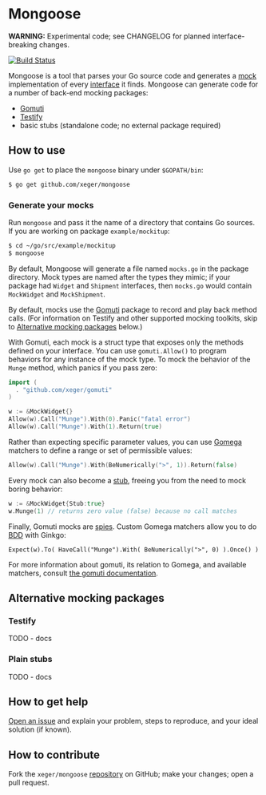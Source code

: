 # Mongoose

**WARNING:** Experimental code; see CHANGELOG for planned interface-breaking changes. 

[![Build Status](https://travis-ci.org/xeger/mongoose.png)](https://travis-ci.org/xeger/mongoose)

Mongoose is a tool that parses your Go source code and generates a [mock](https://en.wikipedia.org/wiki/Mock_object) implementation of every [interface](https://gobyexample.com/interfaces) it finds. Mongoose can generate code for a number of back-end mocking packages:

 * [Gomuti](https://github.com/xeger/gomuti)
 * [Testify](https://github.com/stretchr/testify)
 * basic stubs (standalone code; no external package required)

## How to use

Use `go get` to place the `mongoose` binary under `$GOPATH/bin`:

```bash
$ go get github.com/xeger/mongoose
```
### Generate your mocks

Run `mongoose` and pass it the name of a directory that contains Go sources. If you are working on package `example/mockitup`:

```bash
$ cd ~/go/src/example/mockitup
$ mongoose
```

By default, Mongoose will generate a file named `mocks.go` in the package directory. Mock types are named after the types they mimic;
if your package had `Widget` and `Shipment` interfaces, then `mocks.go` would contain `MockWidget` and `MockShipment`.

By default, mocks use the [Gomuti](https://github.com/xeger/gomuti) package to record and play back method calls. (For information on Testify and other supported mocking toolkits, skip to [Alternative mocking packages](#alternative-mocking-packages) below.)

With Gomuti, each mock is a struct type that exposes only the methods defined on your interface. You can use `gomuti.Allow()` to program behaviors for any instance of the mock type. To mock the behavior of the `Munge` method, which panics if you pass zero:
```go
import (
  . "github.com/xeger/gomuti"
)

w := &MockWidget{}
Allow(w).Call("Munge").With(0).Panic("fatal error")
Allow(w).Call("Munge").With(1).Return(true)
```

Rather than expecting specific parameter values, you can use [Gomega](https://github.com/onsi/gomega) matchers to define a range or set of permissible values:

```go
Allow(w).Call("Munge").With(BeNumerically(">", 1)).Return(false)
```

Every mock can also become a [stub](http://martinfowler.com/articles/mocksArentStubs.html#TheDifferenceBetweenMocksAndStubs), freeing you from the need to mock boring behavior:

```go
w := &MockWidget{Stub:true}
w.Munge(1) // returns zero value (false) because no call matches
```

Finally, Gomuti mocks are [spies](https://robots.thoughtbot.com/spy-vs-spy). Custom Gomega matchers allow you to do [BDD](https://en.wikipedia.org/wiki/Behavior-driven_development) with Ginkgo:
```
Expect(w).To( HaveCall("Munge").With( BeNumerically(">", 0) ).Once() )
```

For more information about gomuti, its relation to Gomega, and available matchers, consult [the gomuti documentation](https://github.com/xeger/gomuti).

## Alternative mocking packages

### Testify

TODO - docs

### Plain stubs

TODO - docs

## How to get help

[Open an issue](https://github.com/xeger/mongoose/issues/new) and explain your problem, steps to reproduce, and your ideal solution (if known).

## How to contribute

Fork the `xeger/mongoose` [repository](https://github.com/xeger/mongoose) on GitHub; make your changes; open a pull request.
